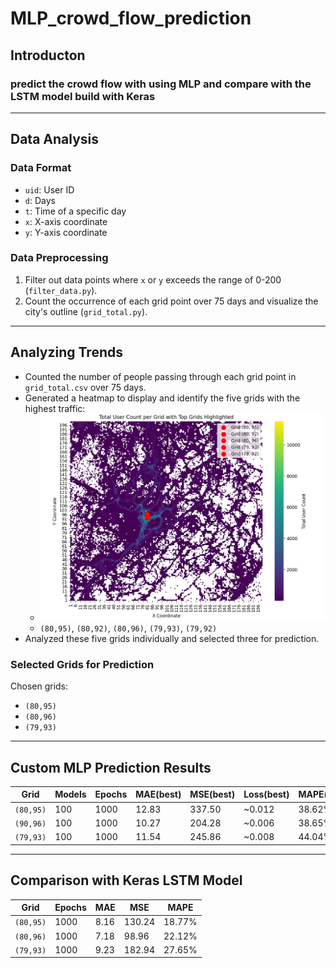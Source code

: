 # MLP_crowd_flow_prediction
## Introducton
### predict the crowd flow with using MLP and compare with the LSTM model build with Keras

---

## Data Analysis 

### Data Format
- `uid`: User ID
- `d`: Days
- `t`: Time of a specific day
- `x`: X-axis coordinate
- `y`: Y-axis coordinate

### Data Preprocessing
1. Filter out data points where `x` or `y` exceeds the range of 0-200 (`filter_data.py`).
2. Count the occurrence of each grid point over 75 days and visualize the city's outline (`grid_total.py`).

---

## Analyzing Trends
- Counted the number of people passing through each grid point in `grid_total.csv` over 75 days.
- Generated a heatmap to display and identify the five grids with the highest traffic:
  - ![image](https://github.com/Po-Hung0804/MLP_crowd_flow_prediction/blob/main/heatmap.png)
  - `(80,95)`, `(80,92)`, `(80,96)`, `(79,93)`, `(79,92)`
- Analyzed these five grids individually and selected three for prediction.

### Selected Grids for Prediction
Chosen grids:
- `(80,95)`
- `(80,96)`
- `(79,93)`

---
## Custom MLP Prediction Results

| Grid      | Models | Epochs | MAE(best) |  MSE(best) | Loss(best) | MAPE(best) |
|-----------|--------|--------|-----------|------------|------------|------------|
| `(80,95)` | 100    | 1000   |   12.83   |   337.50   |   ~0.012   |   38.62%   |
| `(90,96)` | 100    | 1000   |   10.27   |   204.28   |   ~0.006   |   38.65%   |
| `(79,93)` | 100    | 1000   |   11.54   |   245.86   |   ~0.008   |   44.04%   |

---

## Comparison with Keras LSTM Model

| Grid      | Epochs | MAE   | MSE    | MAPE   |
|-----------|--------|-------|--------|--------|
| `(80,95)` | 1000   | 8.16  | 130.24 | 18.77% |
| `(80,96)` | 1000   | 7.18  | 98.96  | 22.12% |
| `(79,93)` | 1000   | 9.23  | 182.94 | 27.65% |
